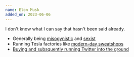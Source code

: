 ```yaml
---
name: Elon Musk
added_on: 2023-06-06
---
```


I don't know what I can say that hasn't been said already.

- Generally being [misogynistic](https://www.cnn.com/2021/12/15/investing/elon-musk-elizabeth-warren-taxes/index.html) and [sexist](https://qz.com/work/2082746/elon-musks-tweet-captures-everyday-sexism-faced-by-women-in-stem)
- Running Tesla factories like [modern-day sweatshops](https://www.forbes.com/sites/alanohnsman/2019/03/01/tesla-safety-violations-dwarf-big-us-auto-plants-in-aftermath-of-musks-model-3-push/?sh=138bcc2854ce)
- [Buying and subsquently running Twitter into the ground](https://en.wikipedia.org/wiki/Twitter_under_Elon_Musk)
